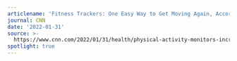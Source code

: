 ```yaml
---
articlename: 'Fitness Trackers: One Easy Way to Get Moving Again, According to Science'
journal: CNN
date: '2022-01-31'
source: >-
  https://www.cnn.com/2022/01/31/health/physical-activity-monitors-increase-study-wellness/index.html
spotlight: true
---
```


